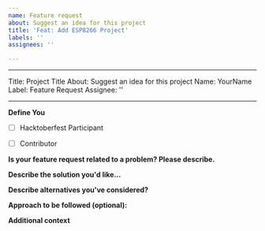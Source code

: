 ```yaml
---
name: Feature request
about: Suggest an idea for this project
title: 'Feat: Add ESP8266 Project'
labels: ''
assignees: ''

---
```


---
Title: Project Title
About: Suggest an idea for this project
Name: YourName
Label: Feature Request
Assignee: ''

---

**Define You**

- [ ] Hacktoberfest Participant 
- [ ] Contributor


<!-- Have you talked to any of the Moderators or Project Admin (Sarthak S Kumar) before creating this issue? If not, just have a quick discussion and then once approved, create this feature request. -->

**Is your feature request related to a problem? Please describe.**

<!-- A clear and concise description of what the problem is. -->

**Describe the solution you'd like...**

<!-- A clear and concise description of what you want to happen. -->

**Describe alternatives you've considered?**

<!-- A clear and concise description of any alternative solutions or features you've considered. -->

**Approach to be followed (optional):**

<!-- A clear and concise description of approach to be followed. -->

**Additional context**

<!-- Add any other context or screenshots about the feature request here. -->
